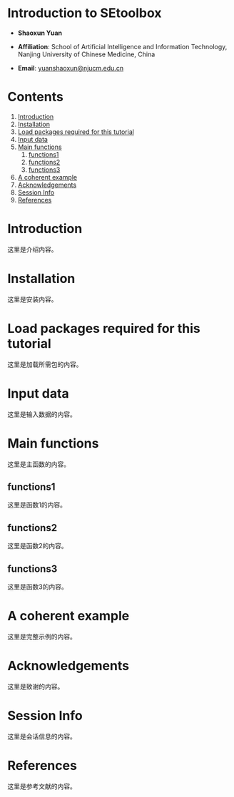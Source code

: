 # Introduction to SEtoolbox  

- **Shaoxun Yuan**  

- **Affiliation**: School of Artificial Intelligence and Information Technology, Nanjing University of Chinese Medicine, China  

- **Email**: [yuanshaoxun@njucm.edu.cn](mailto:yuanshaoxun@njucm.edu.cn)

# Contents  
1. [Introduction](#introduction)  
2. [Installation](#installation)  
3. [Load packages required for this tutorial](#load-packages-required-for-this-tutorial)  
4. [Input data](#input-data)  
5. [Main functions](#main-functions)  
   1. [functions1](#functions1)  
   2. [functions2](#functions2)  
   3. [functions3](#functions3)  
6. [A coherent example](#a-coherent-example)  
7. [Acknowledgements](#acknowledgements)  
8. [Session Info](#session-info)  
9. [References](#references)  

# Introduction  
这里是介绍内容。  

# Installation  
这里是安装内容。  

# Load packages required for this tutorial  
这里是加载所需包的内容。  

# Input data  
这里是输入数据的内容。  

# Main functions  
这里是主函数的内容。  

## functions1  
这里是函数1的内容。  

## functions2  
这里是函数2的内容。  

## functions3  
这里是函数3的内容。  

# A coherent example  
这里是完整示例的内容。  

# Acknowledgements  
这里是致谢的内容。  

# Session Info  
这里是会话信息的内容。  

# References  
这里是参考文献的内容。